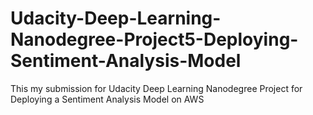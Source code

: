 # Udacity-Deep-Learning-Nanodegree-Project5-Deploying-Sentiment-Analysis-Model
This my submission for Udacity Deep Learning Nanodegree Project for Deploying a Sentiment Analysis Model on AWS
